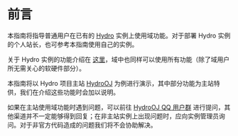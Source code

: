# 前言

本指南将指导普通用户在已有的 [Hydro](https://docs.hydro.ac/) 实例上使用域功能。对于部署 Hydro 实例的个人站长，也可参考本指南使用自己的实例。

关于 Hydro 实例的功能介绍在 [这里](https://docs.hydro.ac/docs/)，域中也同样可以使用所有功能（除了域用户所无需关心的软硬件部分）。

本指南将以 Hydro 项目主站 [HydroOJ](https://hydro.ac/) 为例进行演示，其中部分功能为主站特供，我们在介绍这些功能时会加以说明。

如果在主站使用域功能时遇到问题，可以前往 [HydroOJ QQ 用户群](http://qm.qq.com/cgi-bin/qm/qr?_wv=1027&k=UMdzMxIcJjAFiyxbecvrrtvgDwiLhT1M&authKey=SaW3yjpFnBfYhQnOkPu0soFndAJgALETz1PURMYEsSBwEtfmmkV0fotzW%2BGLyebR&noverify=0&group_code=1091497622) 进行提问，其他渠道并不一定能够得到回复；在非主站实例上出现问题时，应向实例管理员询问。对于非官方代码造成的问题我们将不会协助解决。
